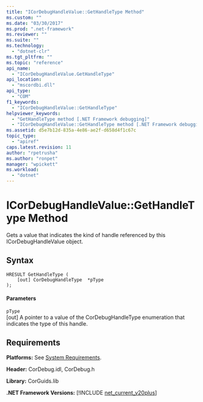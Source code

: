 ```yaml
---
title: "ICorDebugHandleValue::GetHandleType Method"
ms.custom: ""
ms.date: "03/30/2017"
ms.prod: ".net-framework"
ms.reviewer: ""
ms.suite: ""
ms.technology: 
  - "dotnet-clr"
ms.tgt_pltfrm: ""
ms.topic: "reference"
api_name: 
  - "ICorDebugHandleValue.GetHandleType"
api_location: 
  - "mscordbi.dll"
api_type: 
  - "COM"
f1_keywords: 
  - "ICorDebugHandleValue::GetHandleType"
helpviewer_keywords: 
  - "GetHandleType method [.NET Framework debugging]"
  - "ICorDebugHandleValue::GetHandleType method [.NET Framework debugging]"
ms.assetid: d5e7b12d-835a-4e86-ae2f-d658d4f1c67c
topic_type: 
  - "apiref"
caps.latest.revision: 11
author: "rpetrusha"
ms.author: "ronpet"
manager: "wpickett"
ms.workload: 
  - "dotnet"
---
```

# ICorDebugHandleValue::GetHandleType Method
Gets a value that indicates the kind of handle referenced by this ICorDebugHandleValue object.  
  
## Syntax  
  
```  
HRESULT GetHandleType (  
    [out] CorDebugHandleType  *pType  
);  
```  
  
#### Parameters  
 `pType`  
 [out] A pointer to a value of the CorDebugHandleType enumeration that indicates the type of this handle.  
  
## Requirements  
 **Platforms:** See [System Requirements](../../../../docs/framework/get-started/system-requirements.md).  
  
 **Header:** CorDebug.idl, CorDebug.h  
  
 **Library:** CorGuids.lib  
  
 **.NET Framework Versions:** [!INCLUDE [net_current_v20plus](../../../../includes/net-current-v20plus-md.md)]
